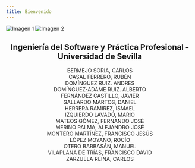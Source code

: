 ```yaml
---
title: Bienvenido
---
```

<div style={{ display: 'flex' }}>
  <img src="../../static/img/TalentLOGO.png" alt="Imagen 1" style={{ width: '50%', height: 'auto' }} />
  <img src="../../static/img/USLOGO.png" alt="Imagen 2" style={{ width: '30%', height: '30%' }} />
</div>

## <center>Ingeniería del Software y Práctica Profesional - Universidad de Sevilla</center>

<center>BERMEJO SORIA, CARLOS</center>

<center>CASAL FERRERO, RUBÉN</center>

<center>DOMÍNGUEZ RUIZ. ANDRÉS</center>

<center>DOMÍNGUEZ-ADAME RUIZ. ALBERTO</center>

<center>FERNÁNDEZ CASTILLO, JAVIER</center>

<center>GALLARDO MARTOS, DANIEL</center>

<center>HERRERA RAMIREZ, ISMAEL</center>

<center>IZQUIERDO LAVADO, MARIO</center>

<center>MATEOS GÓMEZ, FERNANDO JOSÉ</center>

<center>MERINO PALMA, ALEJANDRO JOSÉ</center>

<center>MONTERO MARTÍNEZ, FRANCISCO JESÚS</center>

<center>LÓPEZ MOYANO, ROCÍO</center>

<center>OTERO BARBASÁN, MANUEL</center>

<center>VILAPLANA DE TRÍAS, FRANCISCO DAVID</center>

<center>ZARZUELA REINA, CARLOS</center>



